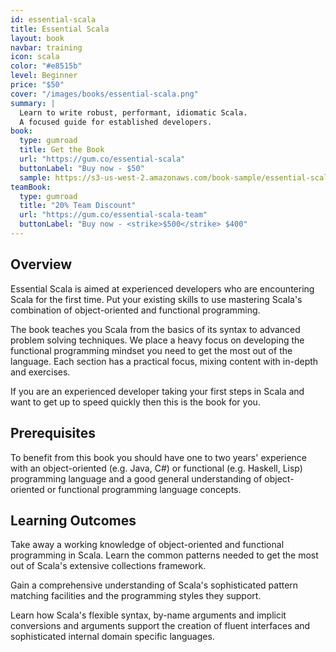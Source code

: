 ```yaml
---
id: essential-scala
title: Essential Scala
layout: book
navbar: training
icon: scala
color: "#e8515b"
level: Beginner
price: "$50"
cover: "/images/books/essential-scala.png"
summary: |
  Learn to write robust, performant, idiomatic Scala.
  A focused guide for established developers.
book:
  type: gumroad
  title: Get the Book
  url: "https://gum.co/essential-scala"
  buttonLabel: "Buy now - $50"
  sample: https://s3-us-west-2.amazonaws.com/book-sample/essential-scala-preview-with-full-toc.pdf
teamBook:
  type: gumroad
  title: "20% Team Discount"
  url: "https://gum.co/essential-scala-team"
  buttonLabel: "Buy now - <strike>$500</strike> $400"
---
```


## Overview

Essential Scala is aimed at experienced developers who are encountering Scala for the first time. Put your existing skills to use mastering Scala's combination of object-oriented and functional programming.

The book teaches you Scala from the basics of its syntax to advanced problem solving techniques. We place a heavy focus on developing the functional programming mindset you need to get the most out of the language. Each section has a practical focus, mixing content with in-depth and exercises.

If you are an experienced developer taking your first steps in Scala and want to get up to speed quickly then this is the book for you.

## Prerequisites

To benefit from this book you should have one to two years' experience with an object-oriented (e.g. Java, C#) or functional (e.g. Haskell, Lisp) programming language and a good general understanding of object-oriented or functional programming language concepts.

## Learning Outcomes

Take away a working knowledge of object-oriented and functional programming in Scala. Learn the common patterns needed to get the most out of Scala's extensive collections framework.

Gain a comprehensive understanding of Scala's sophisticated pattern matching facilities and the programming styles they support.

Learn how Scala's flexible syntax, by-name arguments and implicit conversions and arguments support the creation of fluent interfaces and sophisticated internal domain specific languages.
